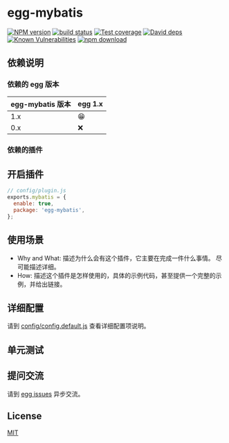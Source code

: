 # egg-mybatis

[![NPM version][npm-image]][npm-url]
[![build status][travis-image]][travis-url]
[![Test coverage][codecov-image]][codecov-url]
[![David deps][david-image]][david-url]
[![Known Vulnerabilities][snyk-image]][snyk-url]
[![npm download][download-image]][download-url]

[npm-image]: https://img.shields.io/npm/v/egg-mybatis.svg?style=flat-square
[npm-url]: https://npmjs.org/package/egg-mybatis
[travis-image]: https://img.shields.io/travis/eggjs/egg-mybatis.svg?style=flat-square
[travis-url]: https://travis-ci.org/eggjs/egg-mybatis
[codecov-image]: https://img.shields.io/codecov/c/github/eggjs/egg-mybatis.svg?style=flat-square
[codecov-url]: https://codecov.io/github/eggjs/egg-mybatis?branch=master
[david-image]: https://img.shields.io/david/eggjs/egg-mybatis.svg?style=flat-square
[david-url]: https://david-dm.org/eggjs/egg-mybatis
[snyk-image]: https://snyk.io/test/npm/egg-mybatis/badge.svg?style=flat-square
[snyk-url]: https://snyk.io/test/npm/egg-mybatis
[download-image]: https://img.shields.io/npm/dm/egg-mybatis.svg?style=flat-square
[download-url]: https://npmjs.org/package/egg-mybatis

<!--
Description here.
-->

## 依赖说明

### 依赖的 egg 版本

egg-mybatis 版本 | egg 1.x
--- | ---
1.x | 😁
0.x | ❌

### 依赖的插件
<!--

如果有依赖其它插件，请在这里特别说明。如

- security
- multipart

-->

## 开启插件

```js
// config/plugin.js
exports.mybatis = {
  enable: true,
  package: 'egg-mybatis',
};
```

## 使用场景

- Why and What: 描述为什么会有这个插件，它主要在完成一件什么事情。
尽可能描述详细。
- How: 描述这个插件是怎样使用的，具体的示例代码，甚至提供一个完整的示例，并给出链接。

## 详细配置

请到 [config/config.default.js](config/config.default.js) 查看详细配置项说明。

## 单元测试

<!-- 描述如何在单元测试中使用此插件，例如 schedule 如何触发。无则省略。-->

## 提问交流

请到 [egg issues](https://github.com/eggjs/egg/issues) 异步交流。

## License

[MIT](LICENSE)
